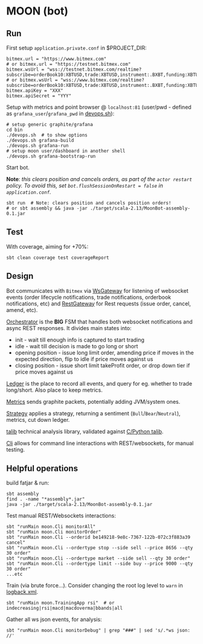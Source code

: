 MOON (bot)
==========

Run
---

First setup `application.private.conf` in $PROJECT_DIR:
```
bitmex.url = "https://www.bitmex.com"
# or bitmex.url = "https://testnet.bitmex.com"
bitmex.wsUrl = "wss://testnet.bitmex.com/realtime?subscribe=orderBook10:XBTUSD,trade:XBTUSD,instrument:.BXBT,funding:XBTUSD"
# or bitmex.wsUrl = "wss://www.bitmex.com/realtime?subscribe=orderBook10:XBTUSD,trade:XBTUSD,instrument:.BXBT,funding:XBTUSD"
bitmex.apiKey = "XXX"
bitmex.apiSecret = "YYY"
```

Setup with metrics and point browser @ `localhost:81` (user/pwd - defined as `grafana_user`/`grafana_pwd` in [devops.sh](bin/devops.sh)):
```
# setup generic graphite/grafana
cd bin
./devops.sh  # to show options
./devops.sh grafana-build
./devops.sh grafana-run
# setup moon user/dashboard in another shell
./devops.sh grafana-bootstrap-run
```

Start bot.

**Note**: *this clears position and cancels orders, as part of the `actor restart` policy. To avoid this, set `bot.flushSessionOnRestart = false` in `application.conf`.*
```
sbt run  # Note: clears position and cancels position orders!
# or sbt assembly && java -jar ./target/scala-2.13/MoonBot-assembly-0.1.jar
```


Test
----
With coverage, aiming for +70%:
```
sbt clean coverage test coverageReport
```


Design
------
Bot communicates with `Bitmex` via [WsGateway](src/main/scala/moon/WsGateway.scala) for listening of websocket events (order lifecycle notifications, trade notifications, orderbook notifications, etc)
and [RestGateway](src/main/scala/moon/RestGateway.scala) for Rest requests (issue order, cancel, amend, etc). 

[Orchestrator](src/main/scala/moon/Orchestrator.scala) is the **BIG** FSM that handles both websocket notifications and async REST responses. It divides main states into:
- init - wait till enough info is captured to start trading
- idle - wait till decision is made to go long or short
- opening position - issue long limit order, amending price if moves in the expected direction, flip to idle if price moves against us
- closing position - issue short limit takeProfit order, or drop down tier if price moves against us

[Ledger](src/main/scala/moon/Ledger.scala) is the place to record all events, and query for eg. whether to trade long/short. Also place to keep metrics.

[Metrics](src/main/scala/moon/Metrics.scala) sends graphite packets, potentially adding JVM/system ones.

[Strategy](src/main/scala/moon/Strategy.scala) applies a strategy, returning a sentiment (`Bull`/`Bear`/`Neutral`), metrics, cut down ledger.

[talib](src/main/scala/moon/talib.scala) technical analysis library, validated against [C/Python talib](https://github.com/mrjbq7/ta-lib).

[Cli](src/main/scala/moon/Cli.scala) allows for command line interactions with REST/websockets, for manual testing.


Helpful operations
------------------

build fatjar & run:
```
sbt assembly
find . -name "*assembly*.jar"
java -jar ./target/scala-2.13/MoonBot-assembly-0.1.jar
```

Test manual REST/Websockets interactions:
```
sbt "runMain moon.Cli monitorAll"
sbt "runMain moon.Cli monitorOrder"
sbt "runMain moon.Cli --orderid be149218-9e8c-7367-122b-072c3f883a39 cancel"
sbt "runMain moon.Cli --ordertype stop --side sell --price 8656 --qty 30 order"
sbt "runMain moon.Cli --ordertype market --side sell --qty 30 order"
sbt "runMain moon.Cli --ordertype limit --side buy --price 9000 --qty 30 order"
...etc
```

Train (via brute force...). Consider changing the root log level to `warn` in [logback.xml](src/main/resources/logback.xml).
```
sbt "runMain moon.TrainingApp rsi"  # or indecreasing|rsi|macd|macdoverma|bbands|all
```

Gather all ws json events, for analysis:
```
sbt "runMain moon.Cli monitorDebug" | grep "###" | sed 's/.*ws json: //'
```
